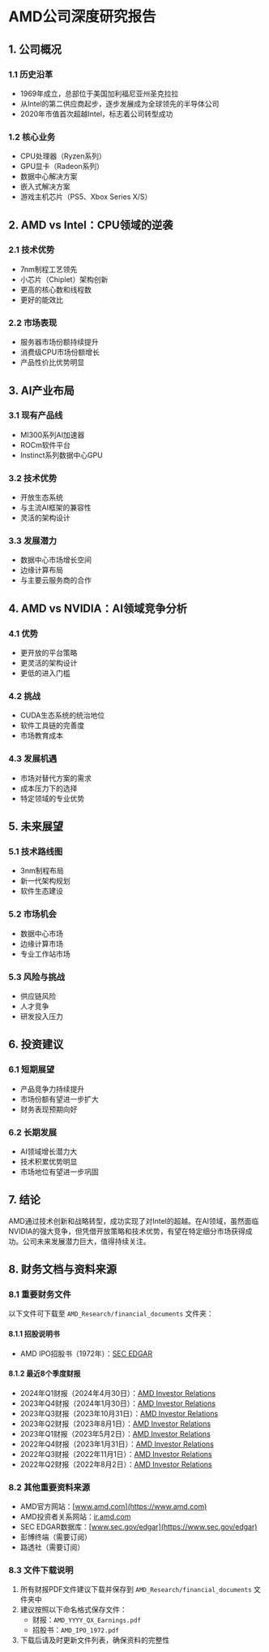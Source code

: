 # AMD公司深度研究报告

## 1. 公司概况
### 1.1 历史沿革
- 1969年成立，总部位于美国加利福尼亚州圣克拉拉
- 从Intel的第二供应商起步，逐步发展成为全球领先的半导体公司
- 2020年市值首次超越Intel，标志着公司转型成功

### 1.2 核心业务
- CPU处理器（Ryzen系列）
- GPU显卡（Radeon系列）
- 数据中心解决方案
- 嵌入式解决方案
- 游戏主机芯片（PS5、Xbox Series X/S）

## 2. AMD vs Intel：CPU领域的逆袭
### 2.1 技术优势
- 7nm制程工艺领先
- 小芯片（Chiplet）架构创新
- 更高的核心数和线程数
- 更好的能效比

### 2.2 市场表现
- 服务器市场份额持续提升
- 消费级CPU市场份额增长
- 产品性价比优势明显

## 3. AI产业布局
### 3.1 现有产品线
- MI300系列AI加速器
- ROCm软件平台
- Instinct系列数据中心GPU

### 3.2 技术优势
- 开放生态系统
- 与主流AI框架的兼容性
- 灵活的架构设计

### 3.3 发展潜力
- 数据中心市场增长空间
- 边缘计算布局
- 与主要云服务商的合作

## 4. AMD vs NVIDIA：AI领域竞争分析
### 4.1 优势
- 更开放的平台策略
- 更灵活的架构设计
- 更低的进入门槛

### 4.2 挑战
- CUDA生态系统的统治地位
- 软件工具链的完善度
- 市场教育成本

### 4.3 发展机遇
- 市场对替代方案的需求
- 成本压力下的选择
- 特定领域的专业优势

## 5. 未来展望
### 5.1 技术路线图
- 3nm制程布局
- 新一代架构规划
- 软件生态建设

### 5.2 市场机会
- 数据中心市场
- 边缘计算市场
- 专业工作站市场

### 5.3 风险与挑战
- 供应链风险
- 人才竞争
- 研发投入压力

## 6. 投资建议
### 6.1 短期展望
- 产品竞争力持续提升
- 市场份额有望进一步扩大
- 财务表现预期向好

### 6.2 长期发展
- AI领域增长潜力大
- 技术积累优势明显
- 市场地位有望进一步巩固

## 7. 结论
AMD通过技术创新和战略转型，成功实现了对Intel的超越。在AI领域，虽然面临NVIDIA的强大竞争，但凭借开放策略和技术优势，有望在特定细分市场获得成功。公司未来发展潜力巨大，值得持续关注。

## 8. 财务文档与资料来源
### 8.1 重要财务文件
以下文件可下载至 `AMD_Research/financial_documents` 文件夹：

#### 8.1.1 招股说明书
- AMD IPO招股书（1972年）：[SEC EDGAR](https://www.sec.gov/Archives/edgar/data/2488/0000002488-72-000004.txt)

#### 8.1.2 最近8个季度财报
- 2024年Q1财报（2024年4月30日）：[AMD Investor Relations](https://ir.amd.com/news-events/press-releases/detail/1065/amd-reports-first-quarter-2024-financial-results)
- 2023年Q4财报（2024年1月30日）：[AMD Investor Relations](https://ir.amd.com/news-events/press-releases/detail/1057/amd-reports-fourth-quarter-and-full-year-2023-financial-results)
- 2023年Q3财报（2023年10月31日）：[AMD Investor Relations](https://ir.amd.com/news-events/press-releases/detail/1049/amd-reports-third-quarter-2023-financial-results)
- 2023年Q2财报（2023年8月1日）：[AMD Investor Relations](https://ir.amd.com/news-events/press-releases/detail/1041/amd-reports-second-quarter-2023-financial-results)
- 2023年Q1财报（2023年5月2日）：[AMD Investor Relations](https://ir.amd.com/news-events/press-releases/detail/1033/amd-reports-first-quarter-2023-financial-results)
- 2022年Q4财报（2023年1月31日）：[AMD Investor Relations](https://ir.amd.com/news-events/press-releases/detail/1025/amd-reports-fourth-quarter-and-full-year-2022-financial-results)
- 2022年Q3财报（2022年11月1日）：[AMD Investor Relations](https://ir.amd.com/news-events/press-releases/detail/1017/amd-reports-third-quarter-2022-financial-results)
- 2022年Q2财报（2022年8月2日）：[AMD Investor Relations](https://ir.amd.com/news-events/press-releases/detail/1009/amd-reports-second-quarter-2022-financial-results)

### 8.2 其他重要资料来源
- AMD官方网站：[www.amd.com](https://www.amd.com)
- AMD投资者关系网站：[ir.amd.com](https://ir.amd.com)
- SEC EDGAR数据库：[www.sec.gov/edgar](https://www.sec.gov/edgar)
- 彭博终端（需要订阅）
- 路透社（需要订阅）

### 8.3 文件下载说明
1. 所有财报PDF文件建议下载并保存到 `AMD_Research/financial_documents` 文件夹中
2. 建议按照以下命名格式保存文件：
   - 财报：`AMD_YYYY_QX_Earnings.pdf`
   - 招股书：`AMD_IPO_1972.pdf`
3. 下载后请及时更新文件列表，确保资料的完整性 